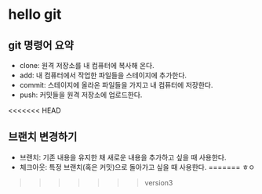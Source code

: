 # hello git

## git 명령어 요약

- clone: 원격 저장소를 내 컴퓨터에 복사해 온다.
- add: 내 컴퓨터에서 작업한 파일들을 스테이지에 추가한다.
- commit: 스테이지에 올라온 파일들을 가지고 내 컴퓨터에 저장한다.
- push: 커밋들을 원격 저장소에 업로드한다.

<<<<<<< HEAD
## 브랜치 변경하기
- 브랜치: 기존 내용을 유지한 채 새로운 내용을 추가하고 싶을 때 사용한다.
- 체크아웃: 특정 브랜치(혹은 커밋)으로 돌아가고 싶을 때 사용한다.
=======
ㅎㅇ
>>>>>>> version3
